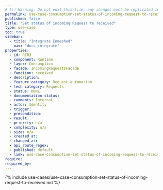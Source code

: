 ```yaml
---
# !!! Warning: Do not edit this file; any changes must be replicated in Excel !!!
permalink: use-case-consumption-set-status-of-incoming-request-to-received
published: false
title: "Set status of incoming Request to received"
type: use-case
toc: true
sidebar:
  - title: "Integrate Enmeshed"
    nav: "docs_integrate"
properties:
  - id: RIR3
  - component: Runtime
  - layer: Consumption
  - facade: IncomingRequestsFacade
  - function: received
  - description:
  - feature category: Request automation
  - tech category: Requests
  - status: DONE
  - documentation status:
  - comments: Internal
  - actor: Identity
  - trigger:
  - precondition:
  - result:
  - priority: n/a
  - complexity: n/a
  - size: n/a
  - created_at:
  - changed_at:
  - api_route_regex:
  - published: default
  - link: use-case-consumption-set-status-of-incoming-request-to-received
require:
required_by:
---
```


{% include use-cases/use-case-consumption-set-status-of-incoming-request-to-received.md %}
